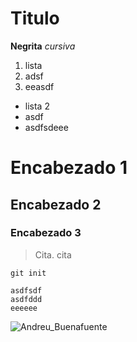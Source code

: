 # Titulo

**Negrita**
_cursiva_

1. lista
2. adsf
3. eeasdf

* lista 2
* asdf
* asdfsdeee

# Encabezado 1
## Encabezado 2
### Encabezado 3

> Cita. cita

 `git init`

~~~
asdfsdf
asdfddd
eeeeee
~~~

![Andreu_Buenafuente](https://pbs.twimg.com/profile_images/987887809045368832/HIhrq10Q_400x400.jpg)
